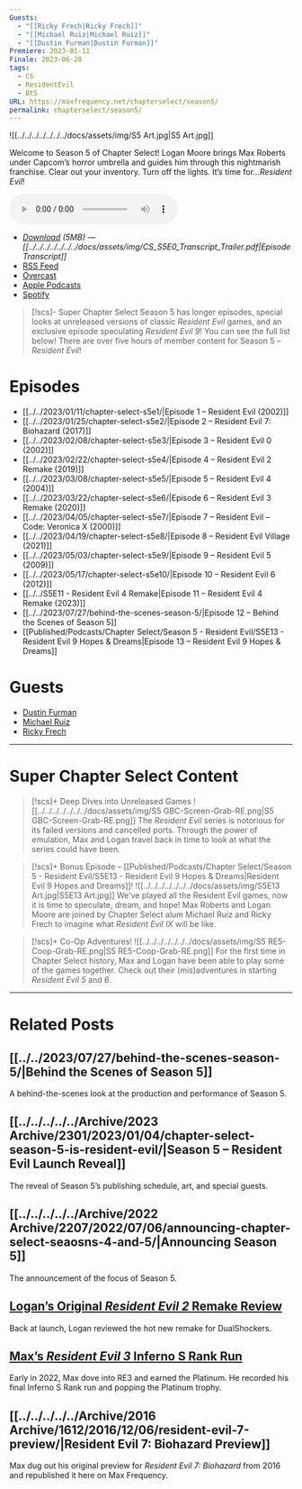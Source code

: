 ```yaml
---
Guests:
  - "[[Ricky Frech|Ricky Frech]]"
  - "[[Michael Ruiz|Michael Ruiz]]"
  - "[[Dustin Furman|Dustin Furman]]"
Premiere: 2023-01-11
Finale: 2023-06-28
tags:
  - CS
  - ResidentEvil
  - BtS
URL: https://maxfrequency.net/chapterselect/season5/
permalink: chapterselect/season5/
---
```

![[../../../../../../../docs/assets/img/S5 Art.jpg|S5 Art.jpg]]

Welcome to Season 5 of Chapter Select! Logan Moore brings Max Roberts under Capcom’s horror umbrella and guides him through this nightmarish franchise. Clear out your inventory. Turn off the lights. It’s time for…*Resident Evil*!

<audio controls>
  <source src="https://traffic.libsyn.com/chapterselectpod/CS_S5E0_Final.mp3">
</audio>

- *[Download](https://traffic.libsyn.com/chapterselectpod/CS_S5E0_Final.mp3) (5MB)  — [[../../../../../../../docs/assets/img/CS_S5E0_Transcript_Trailer.pdf|Episode Transcript]]*
- [RSS Feed](https://chapterselectpod.libsyn.com/rss)
- [Overcast](https://overcast.fm/itunes1568777352/chapter-select)
- [Apple Podcasts](https://podcasts.apple.com/us/podcast/chapter-select/id1568777352)
- [Spotify](https://open.spotify.com/show/4f1TLZXbwtSX7uHROe9KlS)

> [!scs]- Super Chapter Select
>  Season 5 has longer episodes, special looks at unreleased versions of classic *Resident Evil* games, and an exclusive episode speculating *Resident Evil 9*! You can see the full list below! There are over five hours of member content for Season 5 – *Resident Evil*!
# Episodes

- [[../../2023/01/11/chapter-select-s5e1/|Episode 1 – Resident Evil (2002)]]
- [[../../2023/01/25/chapter-select-s5e2/|Episode 2 – Resident Evil 7: Biohazard (2017)]]
- [[../../2023/02/08/chapter-select-s5e3/|Episode 3 – Resident Evil 0 (2002)]]
- [[../../2023/02/22/chapter-select-s5e4/|Episode 4 – Resident Evil 2 Remake (2019)]]
- [[../../2023/03/08/chapter-select-s5e5/|Episode 5 – Resident Evil 4 (2004)]]
- [[../../2023/03/22/chapter-select-s5e6/|Episode 6 – Resident Evil 3 Remake (2020)]]
- [[../../2023/04/05/chapter-select-s5e7/|Episode 7 – Resident Evil – Code: Veronica X (2000)]]
- [[../../2023/04/19/chapter-select-s5e8/|Episode 8 – Resident Evil Village (2021)]]
- [[../../2023/05/03/chapter-select-s5e9/|Episode 9 – Resident Evil 5 (2009)]]
- [[../../2023/05/17/chapter-select-s5e10/|Episode 10 – Resident Evil 6 (2012)]]
- [[../../S5E11 - Resident Evil 4 Remake|Episode 11 – Resident Evil 4 Remake (2023)]]
- [[../../2023/07/27/behind-the-scenes-season-5/|Episode 12 – Behind the Scenes of Season 5]]
- [[Published/Podcasts/Chapter Select/Season 5 - Resident Evil/S5E13 - Resident Evil 9 Hopes & Dreams|Episode 13 – Resident Evil 9 Hopes & Dreams]]
# Guests

- [Dustin Furman](https://twitter.com/DustinCanFly)
- [Michael Ruiz](https://twitter.com/TheMichaelJRuiz)
- [Ricky Frech](https://twitter.com/RickyFrech)

---
# Super Chapter Select Content

> [!scs]+ Deep Dives into Unreleased Games
> ![[../../../../../../../docs/assets/img/S5 GBC-Screen-Grab-RE.png|S5 GBC-Screen-Grab-RE.png]]
> The *Resident Evil* series is notorious for its failed versions and cancelled ports. Through the power of emulation, Max and Logan travel back in time to look at what the series could have been.

> [!scs]+ Bonus Episode – [[Published/Podcasts/Chapter Select/Season 5 - Resident Evil/S5E13 - Resident Evil 9 Hopes & Dreams|Resident Evil 9 Hopes and Dreams]]!
> ![[../../../../../../../docs/assets/img/S5E13 Art.jpg|S5E13 Art.jpg]]
> We’ve played all the Resident Evil games, now it is time to speculate, dream, and hope! Max Roberts and Logan Moore are joined by Chapter Select alum Michael Ruiz and Ricky Frech to imagine what *Resident Evil IX* will be like.

> [!scs]+ Co-Op Adventures!
> ![[../../../../../../../docs/assets/img/S5 RE5-Coop-Grab-RE.png|S5 RE5-Coop-Grab-RE.png]]
> For the first time in Chapter Select history, Max and Logan have been able to play some of the games together. Check out their (mis)adventures in starting *Resident Evil 5* and *6*.

---
# Related Posts
## [[../../2023/07/27/behind-the-scenes-season-5/|Behind the Scenes of Season 5]]

A behind-the-scenes look at the production and performance of Season 5.
## [[../../../../../Archive/2023 Archive/2301/2023/01/04/chapter-select-season-5-is-resident-evil/|Season 5 – Resident Evil Launch Reveal]]

The reveal of Season 5’s publishing schedule, art, and special guests.
## [[../../../../../Archive/2022 Archive/2207/2022/07/06/announcing-chapter-select-seaosns-4-and-5/|Announcing Season 5]]

The announcement of the focus of Season 5.
## [Logan’s Original *Resident Evil 2* Remake Review](https://www.dualshockers.com/resident-evil-2-review/)

Back at launch, Logan reviewed the hot new remake for DualShockers.
## [Max’s *Resident Evil 3* Inferno S Rank Run](https://youtu.be/knaAFUTLuCk)

Early in 2022, Max dove into RE3 and earned the Platinum. He recorded his final Inferno S Rank run and popping the Platinum trophy.
## [[../../../../../Archive/2016 Archive/1612/2016/12/06/resident-evil-7-preview/|Resident Evil 7: Biohazard Preview]]

Max dug out his original preview for *Resident Evil 7: Biohazard* from 2016 and republished it here on Max Frequency.